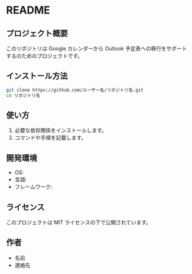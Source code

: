# README

## プロジェクト概要

このリポジトリは Google カレンダーから Outlook 予定表への移行をサポートするのためのプロジェクトです。

## インストール方法

```bash
git clone https://github.com/ユーザー名/リポジトリ名.git
cd リポジトリ名
```

## 使い方

1. 必要な依存関係をインストールします。
2. コマンドや手順を記載します。

## 開発環境

- OS:
- 言語:
- フレームワーク:

## ライセンス

このプロジェクトは MIT ライセンスの下で公開されています。

## 作者

- 名前
- 連絡先
